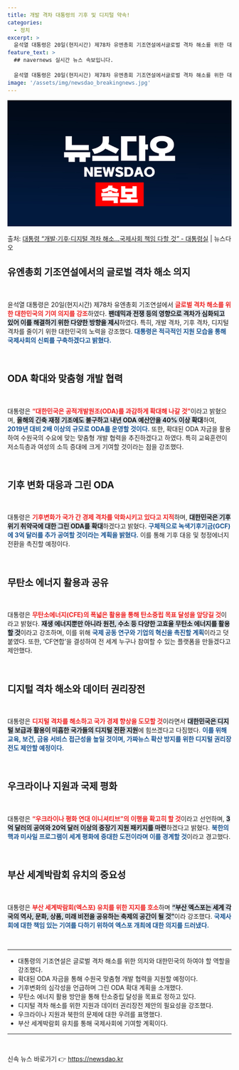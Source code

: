 ```yaml
---
title: 개발 격차 대통령의 기후 및 디지털 약속!
categories:
  - 정치
excerpt: >
  윤석열 대통령은 20일(현지시간) 제78차 유엔총회 기조연설에서글로벌 격차 해소를 위한 대한민국의 적극적인 …
feature_text: >
  ## navernews 실시간 뉴스 속보입니다.

  윤석열 대통령은 20일(현지시간) 제78차 유엔총회 기조연설에서글로벌 격차 해소를 위한 대한민국의 적극적인 …
image: '/assets/img/newsdao_breakingnews.jpg'
---
```


![뉴스다오 속보](/assets/img/newsdao_breakingnews.jpg)

<p>출처: <a href="https://newsdao.kr/2015" rel="dofollow">대통령 “개발·기후·디지털 격차 해소…국제사회 책임 다할 것” - 대통령실</a> | 뉴스다오</p>

<h2 data-ke-size="size26">유엔총회 기조연설에서의 글로벌 격차 해소 의지</h2>
<p data-ke-size="size16">&nbsp;</p>
윤석열 대통령은 20일(현지시간) 제78차 유엔총회 기조연설에서 <b><span style="color: #ee2323;">글로벌 격차 해소를 위한 대한민국의 기여 의지를 강조</span></b>하였다. <b><span style="background-color: #21538527;">팬데믹과 전쟁 등의 영향으로 격차가 심화되고 있어 이를 해결하기 위한 다양한 방향을 제시</span></b>하였다. 특히, 개발 격차, 기후 격차, 디지털 격차를 줄이기 위한 대한민국의 노력을 강조했다. <b><span style="color: #1a5490;">대통령은 적극적인 지원 모습을 통해 국제사회의 신뢰를 구축하겠다고 밝혔다.</span></b>

<p data-ke-size="size16">&nbsp;</p>

<h2 data-ke-size="size26">ODA 확대와 맞춤형 개발 협력</h2>
<p data-ke-size="size16">&nbsp;</p>
대통령은 <b><span style="color: #ee2323;">“대한민국은 공적개발원조(ODA)를 과감하게 확대해 나갈 것”</span></b>이라고 밝혔으며, <b><span style="background-color: #21538527;">올해의 긴축 재정 기조에도 불구하고 내년 ODA 예산안을 40% 이상 확대</span></b>하여, <b><span style="color: #1a5490;">2019년 대비 2배 이상의 규모로 ODA를 운영할 것이다.</span></b> 또한, 확대된 ODA 자금을 활용하여 수원국의 수요에 맞는 맞춤형 개발 협력을 추진하겠다고 하였다. 특히 교육훈련이 저소득층과 여성의 소득 증대에 크게 기여할 것이라는 점을 강조했다.

<p data-ke-size="size16">&nbsp;</p>

<h2 data-ke-size="size26">기후 변화 대응과 그린 ODA</h2>
<p data-ke-size="size16">&nbsp;</p>
대통령은 <b><span style="color: #ee2323;">기후변화가 국가 간 경제 격차를 악화시키고 있다고 지적</span></b>하며, <b><span style="background-color: #21538527;">대한민국은 기후위기 취약국에 대한 그린 ODA를 확대</span></b>하겠다고 밝혔다. <b><span style="color: #1a5490;">구체적으로 녹색기후기금(GCF)에 3억 달러를 추가 공여할 것이라는 계획을 밝혔다.</span></b> 이를 통해 기후 대응 및 청정에너지 전환을 촉진할 예정이다.

<p data-ke-size="size16">&nbsp;</p>

<h2 data-ke-size="size26">무탄소 에너지 활용과 공유</h2>
<p data-ke-size="size16">&nbsp;</p>
대통령은 <b><span style="color: #ee2323;">무탄소에너지(CFE)의 폭넓은 활용을 통해 탄소중립 목표 달성을 앞당길 것</span></b>이라고 밝혔다. <b><span style="background-color: #21538527;">재생 에너지뿐만 아니라 원전, 수소 등 다양한 고효율 무탄소 에너지를 활용할 것</span></b>이라고 강조하며, 이를 위해 <b><span style="color: #1a5490;">국제 공동 연구와 기업의 혁신을 촉진할 계획</span></b>이라고 덧붙였다. 또한, ‘CF연합’을 결성하여 전 세계 누구나 참여할 수 있는 플랫폼을 만들겠다고 제안했다.

<p data-ke-size="size16">&nbsp;</p>

<h2 data-ke-size="size26">디지털 격차 해소와 데이터 권리장전</h2>
<p data-ke-size="size16">&nbsp;</p>
대통령은 <b><span style="color: #ee2323;">디지털 격차를 해소하고 국가 경제 향상을 도모할 것</span></b>이라면서 <b><span style="background-color: #21538527;">대한민국은 디지털 보급과 활용이 미흡한 국가들의 디지털 전환 지원</span></b>에 힘쓰겠다고 다짐했다. <b><span style="color: #1a5490;">이를 위해 교육, 보건, 금융 서비스 접근성을 높일 것이며, 가짜뉴스 확산 방지를 위한 디지털 권리장전도 제안할 예정이다.</span></b>

<p data-ke-size="size16">&nbsp;</p>

<h2 data-ke-size="size26">우크라이나 지원과 국제 평화</h2>
<p data-ke-size="size16">&nbsp;</p>
대통령은 <b><span style="color: #ee2323;">“우크라이나 평화 연대 이니셔티브”의 이행을 확고히 할 것</span></b>이라고 선언하며, <b><span style="background-color: #21538527;">3억 달러의 공여와 20억 달러 이상의 중장기 지원 패키지를 마련</span></b>하겠다고 밝혔다. <b><span style="color: #1a5490;">북한의 핵과 미사일 프로그램이 세계 평화에 중대한 도전이라며 이를 경계할 것</span></b>이라고 경고했다.

<p data-ke-size="size16">&nbsp;</p>

<h2 data-ke-size="size26">부산 세계박람회 유치의 중요성</h2>
<p data-ke-size="size16">&nbsp;</p>
대통령은 <b><span style="color: #ee2323;">부산 세계박람회(엑스포) 유치를 위한 지지를 호소</span></b>하며 <b><span style="background-color: #21538527;">“부산 엑스포는 세계 각국의 역사, 문화, 상품, 미래 비전을 공유하는 축제의 공간이 될 것”</span></b>이라 강조했다. <b><span style="color: #1a5490;">국제사회에 대한 책임 있는 기여를 다하기 위하여 엑스포 개최에 대한 의지를 드러냈다.</span></b>

<p data-ke-size="size16">&nbsp;</p>

<hr>
<ul>
    <li>대통령의 기조연설은 글로벌 격차 해소를 위한 의지와 대한민국의 하여야 할 역할을 강조했다.</li>
    <li>확대된 ODA 자금을 통해 수원국 맞춤형 개발 협력을 지원할 예정이다.</li>
    <li>기후변화의 심각성을 언급하며 그린 ODA 확대 계획을 소개했다.</li>
    <li>무탄소 에너지 활용 방안을 통해 탄소중립 달성을 목표로 정하고 있다.</li>
    <li>디지털 격차 해소를 위한 지원과 데이터 권리장전 제안의 필요성을 강조했다.</li>
    <li>우크라이나 지원과 북한의 문제에 대한 우려를 표명했다.</li>
    <li>부산 세계박람회 유치를 통해 국제사회에 기여할 계획이다.</li>
</ul>
<hr>
<p data-ke-size="size16">&nbsp;</p> 

신속 뉴스 바로가기 👉 <a href="https://newsdao.kr" rel="dofollow">https://newsdao.kr</a>



